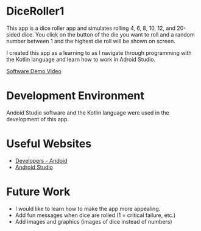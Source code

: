 # DiceRoller1

This app is a dice roller app and simulates rolling 4, 6, 8, 10, 12, and 20-sided dice.
You click on the button of the die you want to roll and a random number between 1 and the highest die roll will be shown on screen.

I created this app as a learning to as I navigate through programming with the Kotlin language and learn how to work in Adroid Studio.

[Software Demo Video](https://youtu.be/lq54abQlieE)

# Development Environment

Andoid Studio software and the Kotlin language were used in the development of this app.

# Useful Websites

* [Developers - Andoid](https://developer.android.com/)
* [Android Studio](https://developer.android.com/studio)

# Future Work

* I would like to learn how to make the app more appealing.
* Add fun messages when dice are rolled (1 = critical failure, etc.)
* Add images and graphics (images of dice instead of numbers)
